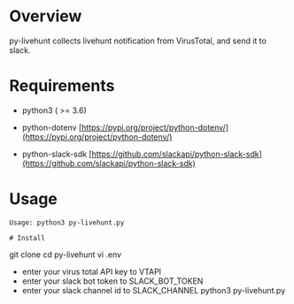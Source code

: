 # Overview
py-livehunt collects livehunt notification from VirusTotal, and send it to slack.

# Requirements

* python3 ( >= 3.6)

* python-dotenv [https://pypi.org/project/python-dotenv/](https://pypi.org/project/python-dotenv/)

* python-slack-sdk [https://github.com/slackapi/python-slack-sdk](https://github.com/slackapi/python-slack-sdk)

# Usage
```
Usage: python3 py-livehunt.py

# Install

```
git clone
cd py-livehunt
vi .env
 - enter your virus total API key to VTAPI
 - enter your slack bot token to SLACK_BOT_TOKEN
 - enter your slack channel id to SLACK_CHANNEL
python3 py-livehunt.py
```
